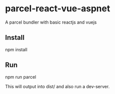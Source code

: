 # parcel-react-vue-aspnet
A parcel bundler with basic reactjs and vuejs

## Install
npm install

## Run
npm run parcel

This will output into dist/ and also run a dev-server.
